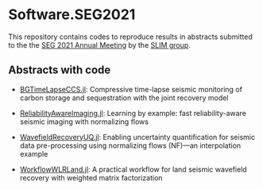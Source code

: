 # Software.SEG2021


This repository contains codes to reproduce results in abstracts submitted to the the [SEG 2021 Annual Meeting](https://seg.org/AM/) by the [SLIM group](https://slim.gatech.edu/).

## Abstracts with code

* [BGTimeLapseCCS.jl](https://github.com/slimgroup/Software.SEG2021/tree/main/BGTimeLapseCCS.jl):
Compressive time-lapse seismic monitoring of carbon storage and sequestration with the joint recovery model

* [ReliabilityAwareImaging.jl](https://github.com/slimgroup/Software.SEG2021/tree/main/ReliabilityAwareImaging.jl):
Learning by example: fast reliability-aware seismic imaging with normalizing flows

* [WavefieldRecoveryUQ.jl](https://github.com/slimgroup/Software.SEG2021/tree/main/WavefieldRecoveryUQ.jl):
Enabling uncertainty quantification for seismic data pre-processing using normalizing flows (NF)—an interpolation example

* [WorkflowWLRLand.jl](https://github.com/slimgroup/Software.SEG2021/tree/main/WorkflowWLRLand.jl):
A practical workflow for land seismic wavefield recovery with weighted matrix factorization

